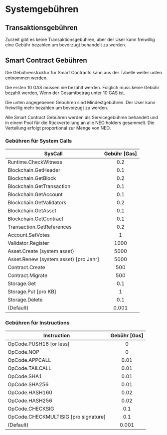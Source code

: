 # Systemgebühren

## Transaktionsgebühren

Zurzeit gibt es keine Transaktionsgebühren, aber der User kann freiwillig eine Gebühr bezahlen um bevorzugt behandelt zu werden.

## Smart Contract Gebühren

Die Gebührenstruktur für Smart Contracts kann aus der Tabelle weiter unten entnommen werden.

Die ersten 10 GAS müssen nie bezahlt werden. Folglich muss keine Gebühr bezahlt werden, Wenn der Gesamtbetrag unter 10 GAS ist.

Die unten angegebenen Gebühren sind Mindestgebühren. Der User kann freiwillig mehr bezahlen um bevorzugt zu werden.

Alle Smart Contract Gebühren werden als Servicegebühren behandelt und in einem Pool für die Rückverteilung an alle NEO holders gesammelt. Die Verteilung erfolgt proportional zur Menge von NEO.

### Gebühren für System Calls

| SysCall                               | Gebühr [Gas]  |
|---------------------------------------|:-------------:|
| Runtime.CheckWitness                  | 0.2           |
| Blockchain.GetHeader                  | 0.1           |
| Blockchain.GetBlock                   | 0.2           |
| Blockchain.GetTransaction             | 0.1           |
| Blockchain.GetAccount                 | 0.1           |
| Blockchain.GetValidators              | 0.2           |
| Blockchain.GetAsset                   | 0.1           |
| Blockchain.GetContract                | 0.1           |
| Transaction.GetReferences             | 0.2           |
| Account.SetVotes                      | 1             |
| Validator.Register                    | 1000          |
| Asset.Create (system asset)           | 5000          |
| Asset.Renew (system asset) [pro Jahr] | 5000          |
| Contract.Create                       | 500           |
| Contract.Migrate                      | 500           |
| Storage.Get                           | 0.1           |
| Storage.Put [pro KB]                  | 1             |
| Storage.Delete                        | 0.1           |
| (Default)                             | 0.001         |

### Gebühren für Instructions

| Instruction                           | Gebühr [Gas]  |
|---------------------------------------|:-------------:|
| OpCode.PUSH16 [or less]               | 0             |
| OpCode.NOP                            | 0             |
| OpCode.APPCALL                        | 0.01          |
| OpCode.TAILCALL                       | 0.01          |
| OpCode.SHA1                           | 0.01          |
| OpCode.SHA256                         | 0.01          |
| OpCode.HASH160                        | 0.02          |
| OpCode.HASH256                        | 0.02          |
| OpCode.CHECKSIG                       | 0.1           |
| OpCode.CHECKMULTISIG [pro signature]  | 0.1           |
| (Default)                             | 0.001         |
